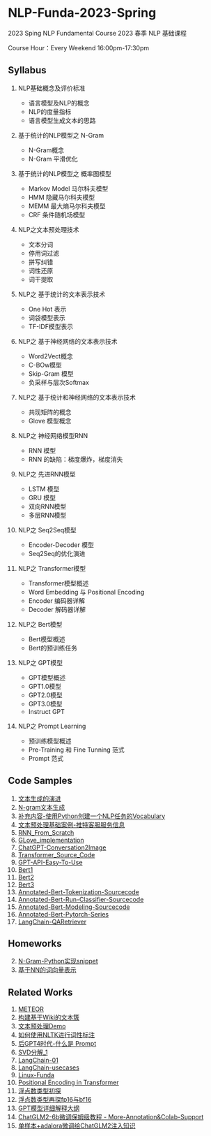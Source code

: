 # NLP-Funda-2023-Spring
2023 Sping NLP Fundamental Course
2023 春季 NLP 基础课程

Course Hour：Every Weekend 16:00pm-17:30pm

## Syllabus

1. NLP基础概念及评价标准
    - 语言模型及NLP的概念
    - NLP的度量指标
    - 语言模型生成文本的思路

2. 基于统计的NLP模型之 N-Gram
    - N-Gram概念
    - N-Gram 平滑优化

3. 基于统计的NLP模型之 概率图模型
    - Markov Model 马尔科夫模型
    - HMM 隐藏马尔科夫模型
    - MEMM 最大熵马尔科夫模型
    - CRF 条件随机场模型

4. NLP之文本预处理技术
    - 文本分词
    - 停用词过滤
    - 拼写纠错
    - 词性还原
    - 词干提取

5. NLP之 基于统计的文本表示技术
    - One Hot 表示
    - 词袋模型表示
    - TF-IDF模型表示

6. NLP之 基于神经网络的文本表示技术
    - Word2Vect概念
    - C-BOw模型
    - Skip-Gram 模型
    - 负采样与层次Softmax

7. NLP之 基于统计和神经网络的文本表示技术
    - 共现矩阵的概念
    - Glove 模型概念

8. NLP之 神经网络模型RNN
    - RNN 模型
    - RNN 的缺陷：梯度爆炸，梯度消失

9. NLP之 先进RNN模型
    - LSTM 模型
    - GRU 模型
    - 双向RNN模型
    - 多层RNN模型

10. NLP之 Seq2Seq模型
    - Encoder-Decoder 模型
    - Seq2Seq的优化演进

11. NLP之 Transformer模型
    - Transformer模型概述
    - Word Embedding 与 Positional Encoding
    - Encoder 编码器详解
    - Decoder 解码器详解

12. NLP之 Bert模型
    - Bert模型概述
    - Bert的预训练任务

13. NLP之 GPT模型
    - GPT模型概述
    - GPT1.0模型
    - GPT2.0模型
    - GPT3.0模型
    - Instruct GPT

14. NLP之 Prompt Learning
    - 预训练模型概述
    - Pre-Training 和 Fine Tunning 范式
    - Prompt 范式


## Code Samples

1. [文本生成的演进](code/NLP基础课第一节-文本生成.ipynb)
2. [N-gram文本生成](code/NLP%E5%9F%BA%E7%A1%80%E8%AF%BE%E7%AC%AC%E4%BA%8C%E8%8A%82-N_Gram%E6%A8%A1%E5%9E%8B%E8%AE%AD%E7%BB%83%E5%8F%8A%E6%96%87%E6%9C%AC%E7%94%9F%E6%88%90.ipynb)
3. [补充内容-使用Python创建一个NLP任务的Vocabulary](https://github.com/sawyerbutton/NLP-Funda-2023-Spring/blob/main/code/%E4%BD%BF%E7%94%A8Python%E6%90%AD%E5%BB%BAVocabulary.ipynb)
4. [文本预处理基础案例-推特客服服务信息](https://github.com/sawyerbutton/NLP-Funda-2023-Spring/blob/main/code/%E6%8E%A8%E7%89%B9%E6%96%87%E6%9C%AC%E9%A2%84%E5%A4%84%E7%90%86.ipynb)
5. [RNN_From_Scratch](https://github.com/sawyerbutton/NLP-Funda-2023-Spring/blob/main/code/RNN_From_Scratch_1.ipynb)
6. [GLove_implementation](https://github.com/sawyerbutton/NLP-Funda-2023-Spring/blob/main/code/Glove_Implementation.ipynb)
7. [ChatGPT-Conversation2Image](https://github.com/sawyerbutton/NLP-Funda-2023-Spring/blob/main/code/gpt-image.js)
8. [Transformer_Source_Code](https://github.com/sawyerbutton/NLP-Funda-2023-Spring/blob/main/code/Transformer_Source_Code.ipynb)
9. [GPT-API-Easy-To-Use](https://github.com/sawyerbutton/NLP-Funda-2023-Spring/blob/main/code/gpt_ez.ipynb)
10. [Bert1](https://github.com/sawyerbutton/NLP-Funda-2023-Spring/blob/main/code/Bert_Demo_1.ipynb)
11. [Bert2](https://github.com/sawyerbutton/NLP-Funda-2023-Spring/blob/main/code/Bert_Demo_2.ipynb)
12. [Bert3](https://github.com/sawyerbutton/NLP-Funda-2023-Spring/blob/main/code/Bert_Demo_3.ipynb)
13. [Annotated-Bert-Tokenization-Sourcecode](https://github.com/sawyerbutton/NLP-Funda-2023-Spring/blob/main/code/Bert-Tokenization-Annotated.py)
14. [Annotated-Bert-Run-Classifier-Sourcecode](https://github.com/sawyerbutton/NLP-Funda-2023-Spring/blob/main/code/Bert-Run-Classifier-Annotated.py)
15. [Annotated-Bert-Modeling-Sourcecode](https://github.com/sawyerbutton/NLP-Funda-2023-Spring/blob/main/code/Bert-Modeling-Annotated.py)
16. [Annotated-Bert-Pytorch-Series](https://github.com/sawyerbutton/NLP-Funda-2023-Spring/tree/main/code/annotated_bert_pytorch)
17. [LangChain-QARetriever](https://github.com/sawyerbutton/NLP-Funda-2023-Spring/blob/main/code/LangChain_QARetriever.ipynb)

## Homeworks

2. [N-Gram-Python实现snippet](Homework/NLP%E5%9F%BA%E7%A1%80%E7%AC%AC%E4%BA%8C%E8%8A%82%E8%AF%BE%E5%90%8E%E4%BD%9C%E4%B8%9A.py)
3. [基于NN的词向量表示](https://github.com/sawyerbutton/NLP-Funda-2023-Spring/blob/main/Homework/words_vetctorize.ipynb)


## Related Works

1. [METEOR](Related/METEOR.ipynb)
2. [构建基于Wiki的文本簇](https://github.com/sawyerbutton/NLP-Funda-2023-Spring/blob/main/Related/%E4%BD%BF%E7%94%A8Wiki%E6%9E%84%E5%BB%BA%E4%B8%80%E4%B8%AA%E6%96%87%E6%9C%AC%E7%B0%87.ipynb)
3. [文本预处理Demo](https://github.com/sawyerbutton/NLP-Funda-2023-Spring/blob/main/Related/%E6%96%87%E6%9C%AC%E9%A2%84%E5%A4%84%E7%90%86Demo.ipynb)
4. [如何使用NLTK进行词性标注](https://github.com/sawyerbutton/NLP-Funda-2023-Spring/blob/main/Related/%E5%A6%82%E4%BD%95%E4%BD%BF%E7%94%A8NLTK%E8%BF%9B%E8%A1%8C%E8%AF%8D%E6%80%A7%E6%A0%87%E6%B3%A8.ipynb)
5. [后GPT4时代-什么是 Prompt](https://gist.github.com/sawyerbutton/2305cd60e134ffc06d8402fbfc4b7035)
6. [SVD分解_1](https://github.com/sawyerbutton/NLP-Funda-2023-Spring/blob/main/Related/SVD%E5%88%86%E8%A7%A320230410.pdf)
7. [LangChain-01](https://gist.github.com/sawyerbutton/412a6c1dbde2b112faa7f84493b9e28f)
8. [LangChain-usecases](https://github.com/sawyerbutton/NLP-Funda-2023-Spring/blob/main/Related/langchain_usecases.ipynb)
9. [Linux-Funda](https://gist.github.com/sawyerbutton/2328d829cb5d56d0b3f2d017f869d747)
10. [Positional Encoding in Transformer](https://gist.github.com/sawyerbutton/4b7cb394dc29c385adb6051b266570a4)
11. [浮点数类型初探](https://gist.github.com/sawyerbutton/40a62689511fd7c0adc7d52760c0d656)
12. [浮点数类型再探fp16与bf16](https://gist.github.com/sawyerbutton/a0f870200e26577ea9895f1c669ccf64)
13. [GPT模型详细解释大纲](https://github.com/sawyerbutton/NLP-Funda-2023-Spring/blob/main/Related/GPT%E6%A8%A1%E5%9E%8B%E8%AF%A6%E7%BB%86%E8%A7%A3%E9%87%8A.pdf)
14. [ChatGLM2-6b微调保姆级教程 - More-Annotation&Colab-Support](https://github.com/sawyerbutton/NLP-Funda-2023-Spring/blob/main/Related/ChatGLM2-6b%E5%BE%AE%E8%B0%83%E4%BF%9D%E5%A7%86%E7%BA%A7%E6%95%99%E7%A8%8B%20-%20More-Annotation%26Colab-Support.ipynb)
15. [单样本+adalora微调给ChatGLM2注入知识](https://github.com/sawyerbutton/NLP-Funda-2023-Spring/blob/main/Related/%E5%8D%95%E6%A0%B7%E6%9C%AC%E5%BE%AE%E8%B0%83%E7%BB%99ChatGLM2%E6%B3%A8%E5%85%A5%E7%9F%A5%E8%AF%86ipynb.ipynb)
